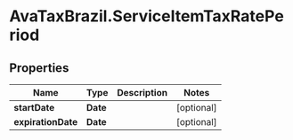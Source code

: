 # AvaTaxBrazil.ServiceItemTaxRatePeriod

## Properties
Name | Type | Description | Notes
------------ | ------------- | ------------- | -------------
**startDate** | **Date** |  | [optional] 
**expirationDate** | **Date** |  | [optional] 



